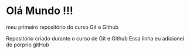 # Olá Mundo !!!
 meu primeiro repositório do curso Git e Github

 Repositório criado durante o curso de Git e Github 
Essa linha eu adicionei do pórprio gitHub
